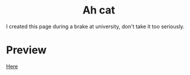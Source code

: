 <div align='center'><h1>Ah cat</h1>
</div>

I created this page during a brake at university, don't take it too seriously.

<div align='left'><h1>Preview</h1></div>

<a href="https://cn-works.github.io/KittyCatCat/" target="_blank">Here</a>
